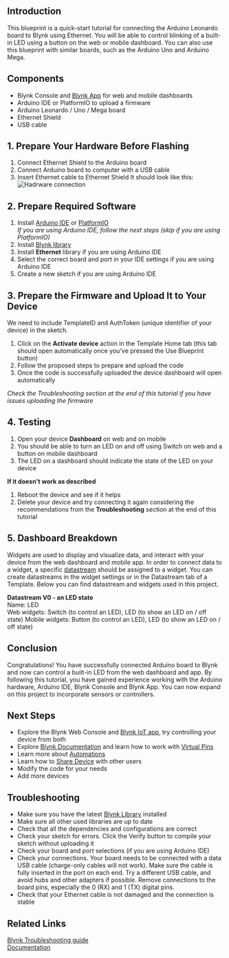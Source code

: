 ## Introduction

This blueprint is a quick-start tutorial for connecting the Arduino Leonardo board to Blynk using Ethernet. You will be able to control blinking of a built-in LED using a button on the web or mobile dashboard. You can also use this blueprint with similar boards, such as the Arduino Uno and Arduino Mega.

## Components 

* Blynk Console and [Blynk App](https://docs.blynk.io/en/downloads/blynk-apps-for-ios-and-android) for web and mobile dashboards
* Arduino IDE or PlatformIO to upload a firmware
* Arduino Leonardo / Uno / Mega board
* Ethernet Shield
* USB cable


## 1. Prepare Your Hardware Before Flashing

1. Connect Ethernet Shield to the Arduino board
2. Connect Arduino board to computer with a USB cable
3. Insert Ethernet cable to Ethernet Shield
It should look like this:
![Hadrware connection](https://raw.githubusercontent.com/blynkkk/blueprints/main/LeonardoEthernetBlink/images/37-4.jpg)

## 2. Prepare Required Software

1. Install [Arduino IDE](https://www.arduino.cc/en/software) or [PlatformIO](https://platformio.org/install)  
_If you are using Arduino IDE, follow the next steps (skip if you are using PlatformIO)_
2. Install [Blynk library](https://docs.blynk.io/en/blynk-library-firmware-api/installation)
3. Install **Ethernet** library if you are using Arduino IDE
4. Select the correct board and port in your IDE settings if you are using Arduino IDE
5. Create a new sketch if you are using Arduino IDE


## 3. Prepare the Firmware and Upload It to Your Device

We need to include TemplateID and AuthToken (unique identifier of your device) in the sketch.

1. Click on the **Activate device** action in the Template Home tab (this tab should open automatically once you've pressed the Use Blueprint button)
2. Follow the proposed steps to prepare and upload the code
3. Once the code is successfully uploaded the device dashboard will open automatically

_Check the Troubleshooting section at the end of this tutorial if you have issues uploading the firmware_

## 4. Testing
1. Open your device **Dashboard** on web and on mobile
2. You should be able to turn an LED on and off using Switch on web and a button on mobile dashboard
3. The LED on a dashboard should indicate the state of the LED on your device  

**If it doesn't work as described**
1. Reboot the device and see if it helps
2. Delete your device and try connecting it again considering the recommendations from the **Troubleshooting** section at the end of this tutorial 

## 5. Dashboard Breakdown 
Widgets are used to display and visualize data, and interact with your device from the web dashboard and mobile app. In order to connect data to a widget, a specific [datastream](https://docs.blynk.io/en/getting-started/using-virtual-pins-to-control-physical-devices) should be assigned to a widget. You can create datastreams in the widget settings or in the Datastream tab of a Template. Below you can find datastream and widgets used in this project. 

**Datastream V0 - an LED state**  
Name: LED  
Web widgets: Switch (to control an LED), LED (to show an LED on / off state)
Mobile widgets: Button (to control an LED), LED (to show an LED on / off state)

## Conclusion
Congratulations! You have successfully connected Arduino board to Blynk and now can control a built-in LED from the web dashboard and app. By following this tutorial, you have gained experience working with the Arduino hardware, Arduino IDE, Blynk Console and Blynk App. You can now expand on this project to incorporate sensors or controllers.

## Next Steps

* Explore the Blynk Web Console and [Blynk IoT app](https://docs.blynk.io/en/downloads/blynk-apps-for-ios-and-android), try controlling your device from both
* Explore [Blynk Documentation](https://docs.blynk.io/en/) and learn how to work with [Virtual Pins](https://docs.blynk.io/en/getting-started/using-virtual-pins-to-control-physical-devices)
* Learn more about [Automations](https://docs.blynk.io/en/concepts/automations)
* Learn how to [Share Device](https://docs.blynk.io/en/concepts/users) with other users
* Modify the code for your needs
* Add more devices


## Troubleshooting

* Make sure you have the latest [Blynk Library](https://docs.blynk.io/en/blynk-library-firmware-api/installation) installed
* Make sure all other used libraries are up to date
* Check that all the dependencies and configurations are correct
* Check your sketch for errors. Click the Verify button to compile your sketch without uploading it
* Check your board and port selections (if you are using Arduino IDE)
* Check your connections. Your board needs to be connected with a data USB cable (charge-only cables will not work). Make sure the cable is fully inserted in the port on each end. Try a different USB cable, and avoid hubs and other adapters if possible. Remove connections to the board pins, especially the 0 (RX) and 1 (TX) digital pins.
* Check that your Ethernet cable is not damaged and the connection is stable

## Related Links
[Blynk Troubleshooting guide](https://docs.blynk.io/en/troubleshooting/general-issues)  
[Documentation](https://docs.blynk.io/en/)
